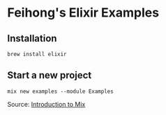# Feihong's Elixir Examples

## Installation

```
brew install elixir
```

## Start a new project

```
mix new examples --module Examples
```

Source: [Introduction to Mix](https://elixir-lang.org/getting-started/mix-otp/introduction-to-mix.html)
